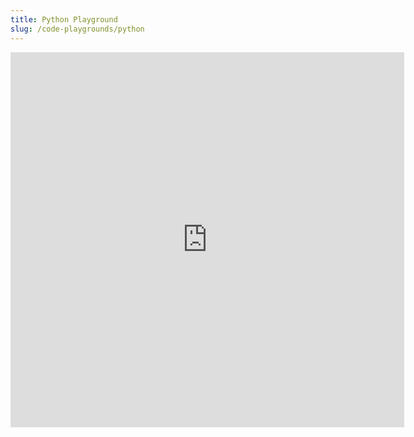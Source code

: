 ```yaml
---
title: Python Playground
slug: /code-playgrounds/python
---
```


<iframe src="https://trinket.io/embed/python3/f7da52591e?start=result&showInstructions=true" width="125%" height="600" frameborder="0" marginwidth="0" marginheight="0" allowfullscreen></iframe>